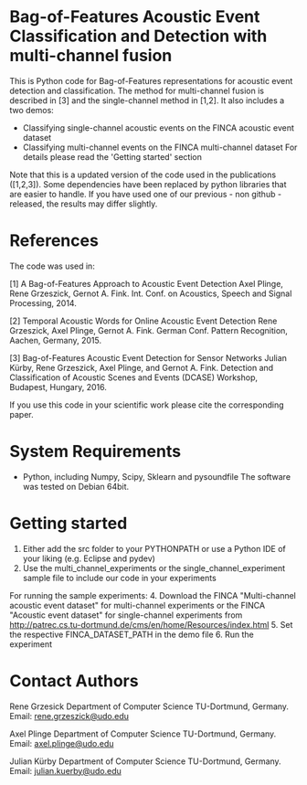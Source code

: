 # Bag-of-Features Acoustic Event Classification and Detection with multi-channel fusion

This is Python code for Bag-of-Features representations for acoustic event detection and classification.
The method for multi-channel fusion is described in [3] and the single-channel method in [1,2].
It also includes a two demos:
* Classifying single-channel acoustic events on the FINCA acoustic event dataset 
* Classifying multi-channel events on the FINCA multi-channel dataset 
For details please read the 'Getting started' section

Note that this is a updated version of the code used in the publications ([1,2,3]).
Some dependencies have been replaced by python libraries that are easier to handle.
If you have used one of our previous - non github - released, the results may differ slightly.

References
============
The code was used in:

[1] A Bag-of-Features Approach to Acoustic Event Detection
Axel Plinge, Rene Grzeszick, Gernot A. Fink.
Int. Conf. on Acoustics, Speech and Signal Processing, 2014.

[2] Temporal Acoustic Words for Online Acoustic Event Detection
Rene Grzeszick, Axel Plinge, Gernot A. Fink.
German Conf. Pattern Recognition, Aachen, Germany, 2015.

[3] Bag-of-Features Acoustic Event Detection for Sensor Networks
Julian Kürby, Rene Grzeszick, Axel Plinge, and Gernot A. Fink.
Detection and Classification of Acoustic Scenes and Events (DCASE) Workshop,
Budapest, Hungary, 2016.

If you use this code in your scientific work please cite the corresponding paper.

System Requirements
===================
* Python, including Numpy, Scipy, Sklearn and pysoundfile
The software was tested on Debian 64bit.

Getting started
===============
1. Either add the src folder to your PYTHONPATH 
   or use a Python IDE of your liking (e.g. Eclipse and pydev)
3. Use the multi_channel_experiments or the single_channel_experiment sample file to include our code in your experiments

For running the sample experiments:
4. Download the FINCA "Multi-channel acoustic event dataset" for multi-channel experiments
   or the FINCA "Acoustic event dataset" for single-channel experiments from
   http://patrec.cs.tu-dortmund.de/cms/en/home/Resources/index.html
5. Set the respective FINCA_DATASET_PATH in the demo file
6. Run the experiment 

Contact Authors
===============
Rene Grzesick
Department of Computer Science
TU-Dortmund, Germany.
Email: rene.grzeszick@udo.edu

Axel Plinge
Department of Computer Science
TU-Dortmund, Germany.
Email: axel.plinge@udo.edu

Julian Kürby
Department of Computer Science
TU-Dortmund, Germany.
Email: julian.kuerby@udo.edu
  


